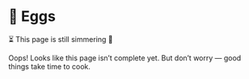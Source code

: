 # 🥚 Eggs

⏳ This page is still simmering 🍳

Oops! Looks like this page isn’t complete yet. But don’t worry — good things take time to cook.